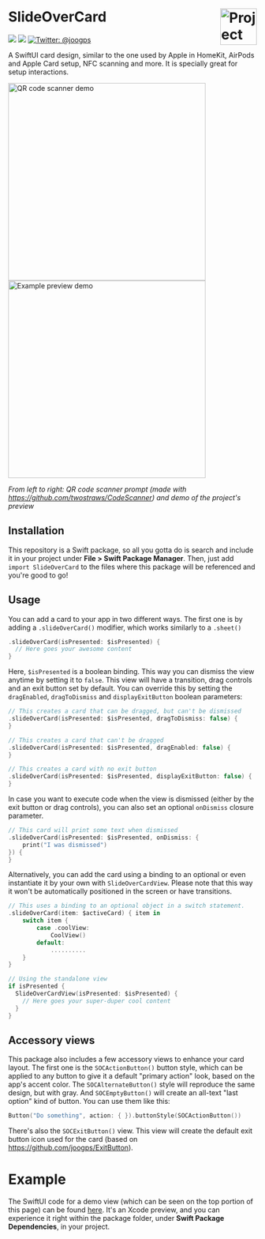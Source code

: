 <h1> SlideOverCard
  <img align="right" alt="Project logo" src="../assets/icon-small.png" width=74px>
</h1>

<p>
    <img src="https://img.shields.io/badge/iOS-14.0+-blue.svg" />
    <img src="https://img.shields.io/badge/-SwiftUI-red.svg" />
    <a href="https://twitter.com/joogps">
        <img src="https://img.shields.io/badge/Contact-@joogps-lightgrey.svg?style=social&logo=twitter" alt="Twitter: @joogps" />
    </a>
</p>

A SwiftUI card design, similar to the one used by Apple in HomeKit, AirPods and Apple Card setup, NFC scanning and more. It is specially great for setup interactions.

<p>
    <img alt="QR code scanner demo" src="../assets/demo-qr-code.gif" height=400px>
    <img alt="Example preview demo" src="../assets/demo-example.gif" height=400px>
</p>

_From left to right: QR code scanner prompt (made with https://github.com/twostraws/CodeScanner) and demo of the project's preview_

## Installation
This repository is a Swift package, so all you gotta do is search and include it in your project under **File > Swift Package Manager**. Then, just add `import SlideOverCard` to the files where this package will be referenced and you're good to go!

## Usage

You can add a card to your app in two different ways. The first one is by adding a `.slideOverCard()` modifier, which works similarly to a `.sheet()`
```swift
.slideOverCard(isPresented: $isPresented) {
  // Here goes your awesome content
}
```

Here, `$isPresented` is a boolean binding. This way you can dismiss the view anytime by setting it to `false`. This view will have a transition, drag controls and an exit button set by default. You can override this by setting the `dragEnabled`,  `dragToDismiss` and `displayExitButton` boolean parameters:
```swift
// This creates a card that can be dragged, but can't be dismissed
.slideOverCard(isPresented: $isPresented, dragToDismiss: false) {
}

// This creates a card that can't be dragged
.slideOverCard(isPresented: $isPresented, dragEnabled: false) {
}

// This creates a card with no exit button
.slideOverCard(isPresented: $isPresented, displayExitButton: false) {
}
```

In case you want to execute code when the view is dismissed (either by the exit button or drag controls), you can also set an optional `onDismiss` closure parameter.

```swift
// This card will print some text when dismissed
.slideOverCard(isPresented: $isPresented, onDismiss: {
    print("I was dismissed")
}) {
}
```

Alternatively, you can add the card using a binding to an optional or even instantiate it by your own with `SlideOverCardView`. Please note that this way it won't be automatically positioned in the screen or have transitions.
```swift
// This uses a binding to an optional object in a switch statement.
.slideOverCard(item: $activeCard) { item in
    switch item {
        case .coolView:
            CoolView()
        default:
            ..........
    }
}
```

```swift
// Using the standalone view
if isPresented {
  SlideOverCardView(isPresented: $isPresented) {
    // Here goes your super-duper cool content
  }
}
```

## Accessory views
 
This package also includes a few accessory views to enhance your card layout. The first one is the `SOCActionButton()` button style, which can be applied to any button to give it a default "primary action" look, based on the app's accent color. The `SOCAlternateButton()` style will reproduce the same design, but with gray. And `SOCEmptyButton()`  will create an all-text "last option" kind of button. You can use them like this:
```swift
Button("Do something", action: { }).buttonStyle(SOCActionButton())
```

There's also the `SOCExitButton()` view. This view will create the default exit button icon used for the card (based on https://github.com/joogps/ExitButton).

# Example

The SwiftUI code for a demo view (which can be seen on the top portion of this page) can be found [here](https://github.com/joogps/SlideOverCard/blob/ddf43e9fbed9f8d21ceb5a375f024767fca30843/Sources/SlideOverCard/SlideOverCard.swift#L172). It's an Xcode preview, and you can experience it right within the package folder, under **Swift Package Dependencies**, in your project.
